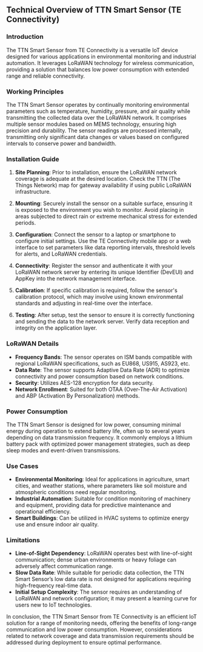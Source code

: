 ## Technical Overview of TTN Smart Sensor (TE Connectivity)

### Introduction
The TTN Smart Sensor from TE Connectivity is a versatile IoT device designed for various applications in environmental monitoring and industrial automation. It leverages LoRaWAN technology for wireless communication, providing a solution that balances low power consumption with extended range and reliable connectivity.

### Working Principles
The TTN Smart Sensor operates by continually monitoring environmental parameters such as temperature, humidity, pressure, and air quality while transmitting the collected data over the LoRaWAN network. It comprises multiple sensor modules based on MEMS technology, ensuring high precision and durability. The sensor readings are processed internally, transmitting only significant data changes or values based on configured intervals to conserve power and bandwidth.

### Installation Guide

1. **Site Planning**: Prior to installation, ensure the LoRaWAN network coverage is adequate at the desired location. Check the TTN (The Things Network) map for gateway availability if using public LoRaWAN infrastructure.
   
2. **Mounting**: Securely install the sensor on a suitable surface, ensuring it is exposed to the environment you wish to monitor. Avoid placing in areas subjected to direct rain or extreme mechanical stress for extended periods.

3. **Configuration**: Connect the sensor to a laptop or smartphone to configure initial settings. Use the TE Connectivity mobile app or a web interface to set parameters like data reporting intervals, threshold levels for alerts, and LoRaWAN credentials.

4. **Connectivity**: Register the sensor and authenticate it with your LoRaWAN network server by entering its unique Identifier (DevEUI) and AppKey into the network management interface.

5. **Calibration**: If specific calibration is required, follow the sensor's calibration protocol, which may involve using known environmental standards and adjusting in real-time over the interface.

6. **Testing**: After setup, test the sensor to ensure it is correctly functioning and sending the data to the network server. Verify data reception and integrity on the application layer.

### LoRaWAN Details

- **Frequency Bands**: The sensor operates on ISM bands compatible with regional LoRaWAN specifications, such as EU868, US915, AS923, etc.
- **Data Rate**: The sensor supports Adaptive Data Rate (ADR) to optimize connectivity and power consumption based on network conditions.
- **Security**: Utilizes AES-128 encryption for data security.
- **Network Enrollment**: Suited for both OTAA (Over-The-Air Activation) and ABP (Activation By Personalization) methods.

### Power Consumption

The TTN Smart Sensor is designed for low power, consuming minimal energy during operation to extend battery life, often up to several years depending on data transmission frequency. It commonly employs a lithium battery pack with optimized power management strategies, such as deep sleep modes and event-driven transmissions.

### Use Cases

- **Environmental Monitoring**: Ideal for applications in agriculture, smart cities, and weather stations, where parameters like soil moisture and atmospheric conditions need regular monitoring.
- **Industrial Automation**: Suitable for condition monitoring of machinery and equipment, providing data for predictive maintenance and operational efficiency.
- **Smart Buildings**: Can be utilized in HVAC systems to optimize energy use and ensure indoor air quality.

### Limitations

- **Line-of-Sight Dependency**: LoRaWAN operates best with line-of-sight communication; dense urban environments or heavy foliage can adversely affect communication range.
- **Slow Data Rate**: While suitable for periodic data collection, the TTN Smart Sensor’s low data rate is not designed for applications requiring high-frequency real-time data.
- **Initial Setup Complexity**: The sensor requires an understanding of LoRaWAN and network configuration; it may present a learning curve for users new to IoT technologies.

In conclusion, the TTN Smart Sensor from TE Connectivity is an efficient IoT solution for a range of monitoring needs, offering the benefits of long-range communication and low power consumption. However, considerations related to network coverage and data transmission requirements should be addressed during deployment to ensure optimal performance.